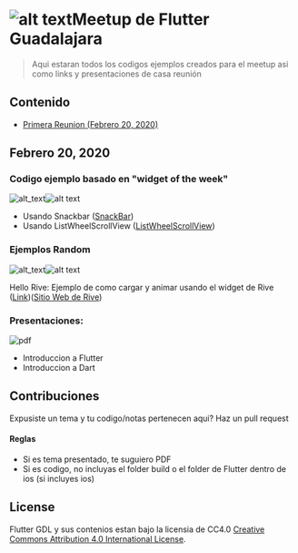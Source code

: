 # ![alt text][flutter_logo]Meetup de Flutter Guadalajara

>Aqui estaran todos los codigos ejemplos creados para el meetup asi como links y presentaciones de casa reunión

## Contenido

- [Primera Reunion (Febrero 20, 2020)](#Febrero-20,2020)

##  Febrero 20, 2020

### Codigo ejemplo basado en "widget of the week"

![alt_text][ios_logo]![alt text][android_logo]

* Usando Snackbar ([SnackBar](https://api.flutter.dev/flutter/material/SnackBar-class.html))      
* Usando ListWheelScrollView ([ListWheelScrollView](https://api.flutter.dev/flutter/widgets/ListWheelScrollView-class.html))

### Ejemplos Random
![alt_text][ios_logo]![alt text][android_logo]

Hello Rive: Ejemplo de como cargar y animar usando el widget de Rive ([Link](https://pub.dev/packages/flare_flutter))([Sitio Web de Rive](https://rive.app/))



### Presentaciones:
![][pdf_logo]

* Introduccion a Flutter
* Introduccion a Dart


## Contribuciones

Expusiste un tema y tu codigo/notas pertenecen aqui? Haz un pull request

#### Reglas

* Si es tema presentado, te suguiero PDF  
* Si es codigo, no incluyas el folder build o el folder de Flutter dentro de ios (si incluyes ios)

## License


Flutter GDL y sus contenios estan bajo la licensia de CC4.0 
[Creative Commons Attribution 4.0 International License](https://creativecommons.org/licenses/by/4.0/).





[ios_logo]: https://img.icons8.com/ios-filled/50/000000/ios-logo.png "ios"  
[google_logo]: https://img.icons8.com/color/48/000000/google-logo.png "google"
[android_logo]: https://img.icons8.com/cute-clipart/64/000000/android.png "android"
[flutter_logo]: https://img.icons8.com/color/48/000000/flutter.png "flutter"
[pdf_logo]: https://img.icons8.com/color/48/000000/pdf.png "pdf"

